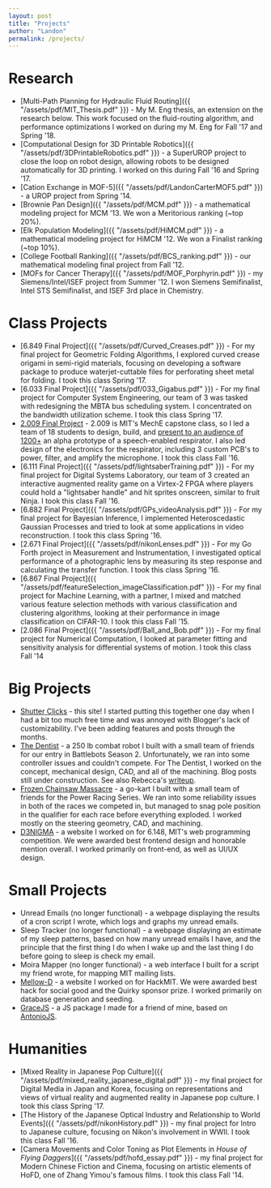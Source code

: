 ```yaml
---
layout: post
title: "Projects"
author: "Landon"
permalink: /projects/
---
```


# Research

- [Multi-Path Planning for Hydraulic Fluid Routing]({{ "/assets/pdf/MIT_Thesis.pdf" }}) - My M. Eng thesis, an extension on the research below. This work focused on the fluid-routing algorithm, and performance optimizations I worked on during my M. Eng for Fall '17 and Spring '18.
- [Computational Design for 3D Printable Robotics]({{ "/assets/pdf/3DPrintableRobotics.pdf" }}) - a SuperUROP project to close the loop on robot design, allowing robots to be designed automatically for 3D printing. I worked on this during Fall '16 and Spring '17.
- [Cation Exchange in MOF-5]({{ "/assets/pdf/LandonCarterMOF5.pdf" }}) - a UROP project from Spring '14.
- [Brownie Pan Design]({{ "/assets/pdf/MCM.pdf" }}) - a mathematical modeling project for MCM '13. We won a Meritorious ranking (~top 20%).
- [Elk Population Modeling]({{ "/assets/pdf/HiMCM.pdf" }}) - a mathematical modeling project for HiMCM '12. We won a Finalist ranking (~top 10%).
- [College Football Ranking]({{ "/assets/pdf/BCS_ranking.pdf" }}) - our mathematical modeling final project from Fall '12.
- [MOFs for Cancer Therapy]({{ "/assets/pdf/MOF_Porphyrin.pdf" }}) - my Siemens/Intel/ISEF project from Summer '12. I won Siemens Semifinalist, Intel STS Semifinalist, and ISEF 3rd place in Chemistry.

# Class Projects
- [6.849 Final Project]({{ "/assets/pdf/Curved_Creases.pdf" }}) - For my final project for Geometric Folding Algorithms, I explored curved crease origami in semi-rigid materials, focusing on developing a software package to produce waterjet-cuttable files for perforating sheet metal for folding. I took this class Spring '17.
- [6.033 Final Project]({{ "/assets/pdf/033_Gigabus.pdf" }}) - For my final project for Computer System Engineering, our team of 3 was tasked with redesigning the MBTA bus scheduling system. I concentrated on the bandwidth utilization scheme. I took this class Spring '17.
- [2.009 Final Project](http://web.mit.edu/2.009/2016/orange.pdf) - 2.009 is MIT's MechE capstone class, so I led a team of 18 students to design, build, and [present to an audience of 1200+](http://web.mit.edu/2.009/www/interestMedia/final/final2016/orange.html) an alpha prototype of a speech-enabled respirator. I also led design of the electronics for the respirator, including 3 custom PCB's to power, filter, and amplify the microphone. I took this class Fall '16.
- [6.111 Final Project]({{ "/assets/pdf/lightsaberTraining.pdf" }}) - For my final project for Digital Systems Laboratory, our team of 3 created an interactive augmented reality game on a Virtex-2 FPGA where players could hold a "lightsaber handle" and hit sprites onscreen, similar to fruit Ninja. I took this class Fall '16.
- [6.882 Final Project]({{ "/assets/pdf/GPs_videoAnalysis.pdf" }}) - For my final project for Bayesian Inference, I implemented Heteroscedastic Gaussian Processes and tried to look at some applications in video reconstruction. I took this class Spring '16.
- [2.671 Final Project]({{ "/assets/pdf/nikonLenses.pdf" }}) - For my Go Forth project in Measurement and Instrumentation, I investigated optical performance of a photographic lens by measuring its step response and calculating the transfer function. I took this class Spring '16.
- [6.867 Final Project]({{ "/assets/pdf/featureSelection_imageClassification.pdf" }}) - For my final project for Machine Learning, with a partner, I mixed and matched various feature selection methods with various classification and clustering algorithms, looking at their performance in image classification on CIFAR-10. I took this class Fall '15.
- [2.086 Final Project]({{ "/assets/pdf/Ball_and_Bob.pdf" }}) - For my final project for Numerical Computation, I looked at parameter fitting and sensitivity analysis for differential systems of motion. I took this class Fall '14


# Big Projects
- [Shutter Clicks](/about/#meta) - this site! I started putting this together one day when I had a bit too much free time and was annoyed with Blogger's lack of customizability. I've been adding features and posts through the months.
- [The Dentist](http://combat-robotics.mit.edu/buildlog/) - a 250 lb combat robot I built with a small team of friends for our entry in Battlebots Season 2. Unfortunately, we ran into some controller issues and couldn't compete. For The Dentist, I worked on the concept, mechanical design, CAD, and all of the machining. Blog posts still under construction. See also Rebecca's [writeup](http://rebecca.li/2016-9-20-the-dentist/).
- [Frozen Chainsaw Massacre](http://rebecca.li/frozen-chainsaw-massacre/) - a go-kart I built with a small team of friends for the Power Racing Series. We ran into some reliability issues in both of the races we competed in, but managed to snag pole position in the qualifier for each race before everything exploded. I worked mostly on the steering geometry, CAD, and machining.
- [D3NIGMA](http://d3nigma.herokuapp.com) - a website I worked on for 6.148, MIT's web programming competition. We were awarded best frontend design and honorable mention overall. I worked primarily on front-end, as well as UI/UX design.

# Small Projects
- Unread Emails (no longer functional) - a webpage displaying the results of a cron script I wrote, which logs and graphs my unread emails.
- Sleep Tracker (no longer functional) - a webpage displaying an estimate of my sleep patterns, based on how many unread emails I have, and the principle that the first thing I do when I wake up and the last thing I do before going to sleep is check my email.
- Moira Mapper (no longer functional) - a web interface I built for a script my friend wrote, for mapping MIT mailing lists.
- [Mellow-D](https://hackmit2014.devpost.com/submissions/27785-mellow-d) - a website I worked on for HackMIT. We were awarded best hack for social good and the Quirky sponsor prize. I worked primarily on database generation and seeding.
- [GraceJS](https://github.com/lycarter/gracejs) - a JS package I made for a friend of mine, based on [AntonioJS](http://victorhh.com/antoniojs).

# Humanities
- [Mixed Reality in Japanese Pop Culture]({{ "/assets/pdf/mixed_reality_japanese_digital.pdf" }}) - my final project for Digital Media in Japan and Korea, focusing on representations and views of virtual reality and augmented reality in Japanese pop culture. I took this class Spring '17.
- [The History of the Japanese Optical Industry and Relationship to World Events]({{ "/assets/pdf/nikonHistory.pdf" }}) - my final project for Intro to Japanese culture, focusing on Nikon's involvement in WWII. I took this class Fall '16.
- [Camera Movements and Color Toning as Plot Elements in _House of Flying Daggers_]({{ "/assets/pdf/hofd_essay.pdf" }}) - my final project for Modern Chinese Fiction and Cinema, focusing on artistic elements of HoFD, one of Zhang Yimou's famous films. I took this class Fall '14.

